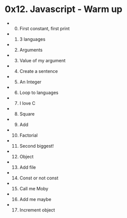 # 0x12. Javascript - Warm up

* 0. First constant, first print

* 1. 3 languages

* 2. Arguments

* 3. Value of my argument

* 4. Create a sentence

* 5. An Integer

* 6. Loop to languages

* 7. I love C

* 8. Square

* 9. Add

* 10. Factorial

* 11. Second biggest!

* 12. Object

* 13. Add file

* 14. Const or not const

* 15. Call me Moby

* 16. Add me maybe

* 17. Increment object
